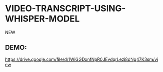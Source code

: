 # VIDEO-TRANSCRIPT-USING-WHISPER-MODEL
NEW

## DEMO:

https://drive.google.com/file/d/1WiGGDxnfNpR0JEvdqrLezi8dNg47K3sm/view
